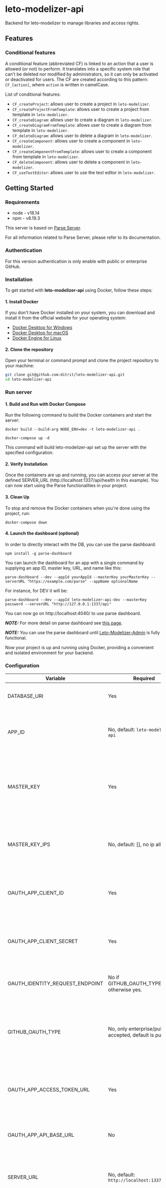# leto-modelizer-api

Backend for leto-modelizer to manage libraries and access rights.

## Features
 
### Conditional features

A conditional feature (abbreviated CF) is linked to an action that a user is allowed (or not) to perform.
It translates into a specific system role that can't be deleted nor modified by administrators, so it can only be activated or deactivated for users.
The CF are created according to this pattern: `CF_[action]`, where `action` is written in camelCase.

List of conditional features:

- `CF_createProject`: allows user to create a project in `leto-modelizer`.
- `CF_createProjectFromTemplate`: allows user to create a project from template in `leto-modelizer`.
- `CF_createDiagram`: allows user to create a diagram in `leto-modelizer`.
- `CF_createDiagramFromTemplate`: allows user to create a diagram from template in `leto-modelizer`.
- `CF_deleteDiagram`: allows user to delete a diagram in `leto-modelizer`.
- `CF_createComponent`: allows user to create a component in `leto-modelizer`.
- `CF_createComponentFromTemplate`: allows user to create a component from template in `leto-modelizer`.
- `CF_deleteComponent`: allows user to delete a component in `leto-modelizer`.
- `CF_useTextEditor`: allows user to use the text editor in `leto-modelizer`.

## Getting Started

### Requirements

- node - v18.14
- npm - v8.19.3

This server is based on [Parse Server](https://docs.parseplatform.org/parse-server/guide/).

For all information related to Parse Server, please refer to its documentation.

### Authentication

For this version authentication is only enable with public or enterprise GitHub.

### Installation

To get started with __leto-modelizer-api__ using Docker, follow these steps:

#### 1. Install Docker

If you don't have Docker installed on your system, you can download and install it from the official website for your operating system:

* [Docker Desktop for Windows](https://docs.docker.com/desktop/install/windows-install/)
* [Docker Desktop for macOS](https://docs.docker.com/desktop/install/mac-install/)
* [Docker Engine for Linux](https://docs.docker.com/desktop/install/linux-install/)

#### 2. Clone the repository

Open your terminal or command prompt and clone the project repository to your machine:

```bash
git clone git@github.com:ditrit/leto-modelizer-api.git
cd leto-modelizer-api
```

### Run server

#### 1. Build and Run with Docker Compose

Run the following command to build the Docker containers and start the server:

```shell
docker build --build-arg NODE_ENV=dev -t leto-modelizer-api .
 
docker-compose up -d
```

This command will build leto-modelizer-api set up the server with the specified configuration.

#### 2. Verify Installation

Once the containers are up and running, you can access your server at the defined
SERVER_URL (http://localhost:1337/api/health in this example).
You can now start using the Parse functionalities in your project.

#### 3. Clean Up

To stop and remove the Docker containers when you're done using the project, run:

```shell
docker-compose down
```

#### 4. Launch the dashboard (optional)

In order to directly interact with the DB, you can use the parse dashboard:

```shell
npm install -g parse-dashboard
```

You can launch the dashboard for an app with a single command by supplying an app ID, master key, URL, and name like this:
```shell
parse-dashboard --dev --appId yourAppId --masterKey yourMasterKey --serverURL "https://example.com/parse" --appName optionalName
```
For instance, for DEV it will be:
```shell
parse-dashboard --dev --appId leto-modelizer-api-dev --masterKey password --serverURL "http://127.0.0.1:1337/api"
```
You can now go on http://localhost:4040/ to use parse dashboard.

**_NOTE:_** For more detail on parse dashboard see [this page](https://www.npmjs.com/package/parse-dashboard).

**_NOTE:_** You can use the parse dashboard until [Leto-Modelizer-Admin](https://github.com/ditrit/leto-modelizer-admin) is fully functional.

Now your project is up and running using Docker, providing a convenient and isolated environment for your backend.

### Configuration

| Variable                        | Required                                                    | Example                                               | Description                                                                                                                                         |
|---------------------------------|-------------------------------------------------------------|-------------------------------------------------------|-----------------------------------------------------------------------------------------------------------------------------------------------------|
| DATABASE_URI                    | Yes                                                         | postgres://leto_admin:password@localhost:5432/leto_db | Represents a connection string used to connect to a database.                                                                                       |
| APP_ID                          | No, default: `leto-modelizer-api`                           | leto-modelizer-api                                    | A unique identifier for your application, used to distinguish it when interacting with the Parse backend.                                           |
| MASTER_KEY                      | Yes                                                         | mySuperSecretMasterKey123                             | A special access key that grants unrestricted access to the Parse backend, allowing administrative-level operations and data management.            |
| MASTER_KEY_IPS                  | No, default: [], no ip allowed                              | 0.0.0.0/0                                             | Restrict masterKey to be used by only these ips. 0.0.0.0/0 enables any ip, not recommended for production.                                          |
| OAUTH_APP_CLIENT_ID             | Yes                                                         | 0a000a000a0a0000a                                     | The ID of the OAuth App you created on your own GitHub/Enterprise GitHub dashboard.                                                                 |
| OAUTH_APP_CLIENT_SECRET         | Yes                                                         | 0a000a000a00aa0aaa0a0000a                             | A secret token generated on the OAuth App you created on your own GitHub/Enterprise GitHub dashboard.                                               |
| OAUTH_IDENTITY_REQUEST_ENDPOINT | No if GITHUB_OAUTH_TYPE=public, otherwise yes.              | https://github.com/login/oauth/authorize?client_id=id | The endpoint where the user authenticates himself to the provider.                                                                                  |
| GITHUB_OAUTH_TYPE               | No, only enterprise/public are accepted, default is public. | enterprise                                            | Defines whether the app will use an enterprise GitHub authentication or the public one, if set to 'enterprise', the enterprise API URL is required. |
| OAUTH_APP_ACCESS_TOKEN_URL      | Yes                                                         | https://github.com/login/oauth/access_token           | The URL where the user should get his access_token from, put the GitHub one for a classic GitHub authentication.                                    |
| OAUTH_APP_API_BASE_URL          | No                                                          | https://myenterprisehost/customghapi                  | If set, the API calls will be performed at this URL, else the GitHub API will be used.                                                              |
| SERVER_URL                      | No, default: `http://localhost:1337/api`                    | http://localhost:1337/api                             | That defines the URL where the server is hosted, enabling clients to connect and interact with the Parse backend.                                   |
| PARSE_MOUNT                     | No, default: `/api`                                         | /api                                                  | That specifies the mount path where the Parse middleware should be deployed in your Node.js application.                                            |
| PORT                            | No, default: `1337`                                         | 1337                                                  | The network port number on which a server process listens for incoming connections from clients.                                                    |
| NODE_ENV                        | Yes                                                         | prod                                                  | Indicate the name of your .env file you want to use.                                                                                                |

## Setup first admin

Once you have successfully installed and set up the server, the next step is to create your first administrator on leto-modelizer. Follow the steps below to achieve this:

1. Authenticate your administrator on leto-modelizer
2. Run the Initialization Command

Execute the following command to create your first administrator:

```bash
npm run init:admin
```

The `npm run init:admin` command will prompt you with a series of questions to set up your administrator. However, if you wish to skip this interactive process, you can use the following options:


```bash
npm run init:admin -- username=XXXX configFile=./dev.env apiUrl=http://localhost:1337/api 
```

Options explanation:
* `username`: The GitHub username of your administrator.
* `configFile`: The location of your configuration file.
* `apiUrl`: The URL of your API.

Feel free to customize these options based on your specific requirements. This command allows you to streamline the administrator creation process by providing the necessary information directly through the command line.

## GitHub configuration

In order for the API to work properly, you need your (enterprise) github to be properly configured to use leto-modelizer-api with leto-modelizer.

Here are the steps to follow to configure it:
- Log in to your github account.
- Go to: Settings > Developper Settings > OAuth apps
- Create a new OAuth app, if needed.
- Copy the `client ID` and use it for `OAUTH_APP_CLIENT_ID` field in leto-modelizer-api.
- Generate a `client secret` (or use the existing one), copy it and use it for `OAUTH_APP_CLIENT_SECRET` field in leto-modelizer-api.
- Fill the `Homepage URL` and the `Authorization callback URL` with your leto-modelizer URL, for instance `http://localhost:8080/` for dev settings.

### Build

Create a `[env_name].env` file in the root of the project directory to store your 
configuration settings. Add the following variables to the .env file:

```makefile
DATABASE_URI=postgres://leto_admin:password@localhost:5432/leto_db
APP_ID=my_app_id
MASTER_KEY=my_super_secret_master_key
MASTER_KEY_IPS=1.1.1.1/1,2.2.2.2/2,3.3.3.3/3
OAUTH_APP_CLIENT_ID=0a000a000a0a0000a
OAUTH_APP_CLIENT_SECRET=0a000a000a00aa0aaa0a0000a
OAUTH_IDENTITY_REQUEST_ENDPOINT=https://myenterprisehost/login/oauth/authorize?client_id=0a000a000a0a0000a
GITHUB_OAUTH_TYPE=enterprise
OAUTH_APP_ACCESS_TOKEN_URL=https://myenterprisehost/login/oauth/access_token
OAUTH_APP_API_BASE_URL=https://myenterprisehost/customghapi
SERVER_URL=http://localhost:1337/api
PARSE_MOUNT=/api
PORT=1337
```

See Configuration section for more details.

Then build your docker image.

```shell
docker build --build-arg NODE_ENV=[env_name] -t leto-modelizer-api .
```

Replace `my_app_id` and `my_super_secret_master_key` with appropriate values for your Parse Server setup.

## License

[Mozilla Public License 2.0](LICENSE)
